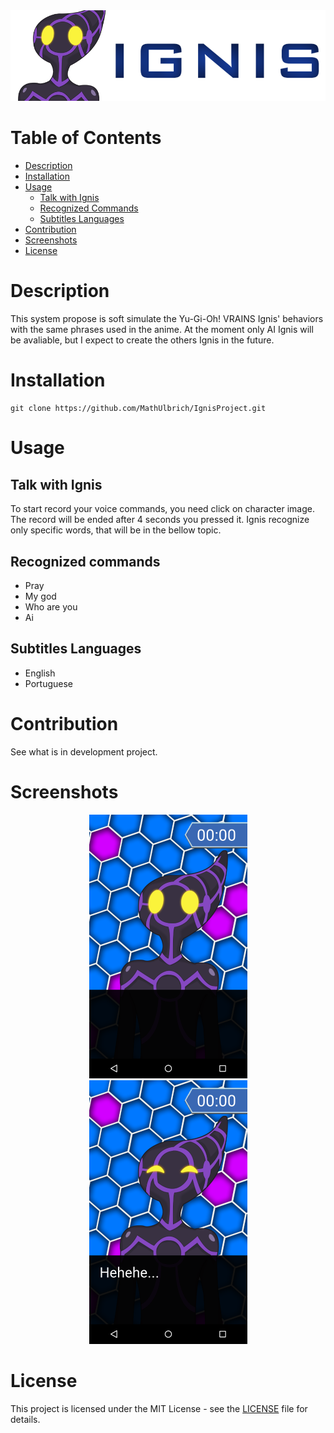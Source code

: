 <img src="/Screenshots/logos.png" width=700>

Table of Contents
========

   * [Description](#description)
   * [Installation](#installation)
   * [Usage](#usage)
      * [Talk with Ignis](#talk-with-ignis)
      * [Recognized Commands](#recognized-commands)
      * [Subtitles Languages](#subtitles-languages)
   * [Contribution](#contribution)
   * [Screenshots](#screenshots)
   * [License](#license)

Description
========

This system propose is soft simulate the Yu-Gi-Oh! VRAINS Ignis' behaviors with the same phrases used in the anime. 
At the moment only AI Ignis will be avaliable, but I expect to create the others Ignis in the future.

Installation
========
```
git clone https://github.com/MathUlbrich/IgnisProject.git
```

Usage
========

Talk with Ignis
--------

To start record your voice commands, you need click on character image. The record will be ended after 4 seconds you pressed it. Ignis recognize only specific words, that will be in the bellow topic.

Recognized commands
--------
<ul>
<li>Pray</li>
<li>My god</li>
<li>Who are you</li>
<li>Ai</li>
</ul>

Subtitles Languages
--------
<ul>
<li>English</li>
<li>Portuguese</li>
</ul>

Contribution
========

See what is in development project.

Screenshots
========

<p align="center">
<img src="/Screenshots/Ignis_stand_screenshot.png">
<img src="/Screenshots/Ignis_laugh_screenshot.png">
</p>

License
========

This project is licensed under the MIT License - see the [LICENSE](LICENSE) file for details.
